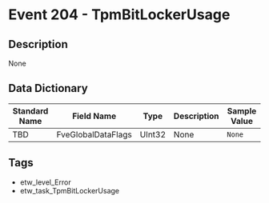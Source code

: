 # Event 204 - TpmBitLockerUsage

## Description
None

## Data Dictionary
|Standard Name|Field Name|Type|Description|Sample Value|
|---|---|---|---|---|
|TBD|FveGlobalDataFlags|UInt32|None|`None`|

## Tags
* etw_level_Error
* etw_task_TpmBitLockerUsage